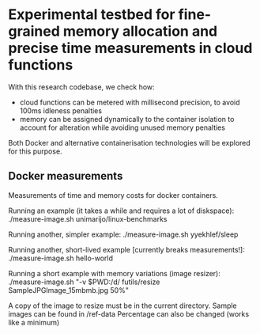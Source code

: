# Experimental testbed for fine-grained memory allocation and precise time measurements in cloud functions

With this research codebase, we check how:
- cloud functions can be metered with millisecond precision, to avoid 100ms idleness penalties
- memory can be assigned dynamically to the container isolation to account for alteration while avoiding unused memory penalties

Both Docker and alternative containerisation technologies will be explored for this purpose.

## Docker measurements

Measurements of time and memory costs for docker containers.

Running an example (it takes a while and requires a lot of diskspace):
./measure-image.sh unimarijo/linux-benchmarks

Running another, simpler example:
./measure-image.sh yyekhlef/sleep

Running another, short-lived example [currently breaks measurements!]:
./measure-image.sh hello-world

Running a short example with memory variations (image resizer):
./measure-image.sh "-v $PWD:/d/ futils/resize SampleJPGImage_15mbmb.jpg 50%"

A copy of the image to resize must be in the current directory. Sample images can be found in /ref-data
Percentage can also be changed (works like a minimum)
